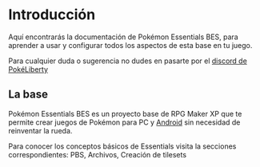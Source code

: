# Introducción

Aquí encontrarás la documentación de Pokémon Essentials BES, para aprender a usar y configurar todos los aspectos de esta base en tu juego.

Para cualquier duda o sugerencia no dudes en pasarte por el [discord de PokéLiberty](https://discord.com/invite/9XynJCM)

## La base

Pokémon Essentials BES es un proyecto base de RPG Maker XP que te permite crear juegos de Pokémon para PC y [Android](https://newpokeliberty.blogspot.com/2020/04/las-claves-de-joiplay-la-app-que-te.html) sin necesidad de reinventar la rueda.

Para conocer los conceptos básicos de Essentials visita la secciones correspondientes: PBS, Archivos, Creación de tilesets

